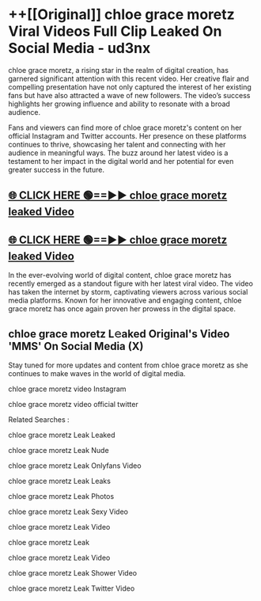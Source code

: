 # ++[[Original]] chloe grace moretz Viral Videos Full Clip Leaked On Social Media - ud3nx<br>

chloe grace moretz, a rising star in the realm of digital creation, has garnered significant attention with this recent video. Her creative flair and compelling presentation have not only captured the interest of her existing fans but have also attracted a wave of new followers. The video’s success highlights her growing influence and ability to resonate with a broad audience.

Fans and viewers can find more of chloe grace moretz's content on her official Instagram and Twitter accounts. Her presence on these platforms continues to thrive, showcasing her talent and connecting with her audience in meaningful ways. The buzz around her latest video is a testament to her impact in the digital world and her potential for even greater success in the future.


## [🌐 CLICK HERE 🟢==►► chloe grace moretz leaked Video ](https://onlyclips.site?title=chloe_grace_moretz&ref=git)

## [🌐 CLICK HERE 🟢==►► chloe grace moretz leaked Video ](https://onlyclips.site?title=chloe_grace_moretz&ref=git)


In the ever-evolving world of digital content, chloe grace moretz has recently emerged as a standout figure with her latest viral video. The video has taken the internet by storm, captivating viewers across various social media platforms. Known for her innovative and engaging content, chloe grace moretz has once again proven her prowess in the digital space.



## chloe grace moretz L𝚎aked Original's Video 'MMS' On Social Media (X)


Stay tuned for more updates and content from chloe grace moretz as she continues to make waves in the world of digital media.

chloe grace moretz video Instagram

chloe grace moretz video official twitter


Related Searches :

chloe grace moretz Leak Leaked

chloe grace moretz Leak Nude

chloe grace moretz Leak Onlyfans Video

chloe grace moretz Leak Leaks

chloe grace moretz Leak Photos

chloe grace moretz Leak Sexy Video

chloe grace moretz Leak Video

chloe grace moretz Leak

chloe grace moretz Leak Video

chloe grace moretz Leak Shower Video

chloe grace moretz Leak Twitter Video

